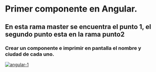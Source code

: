 # Primer componente en Angular.

## En esta rama master se encuentra el punto 1, el segundo punto esta en la rama punto2  

### Crear un componente e imprimir en pantalla el nombre y ciudad de cada uno.  
<a href="https://ibb.co/R4GtvFp"><img src="https://i.ibb.co/M5yK2vD/angular-1.png" alt="angular-1" border="0" /></a>

